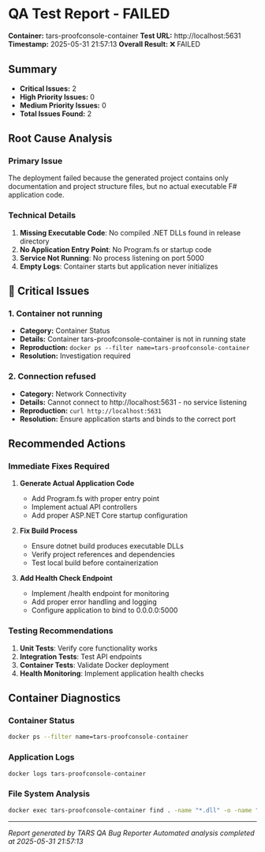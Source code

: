 # QA Test Report - FAILED

**Container:** tars-proofconsole-container
**Test URL:** http://localhost:5631
**Timestamp:** 2025-05-31 21:57:13
**Overall Result:** ❌ FAILED

## Summary
- **Critical Issues:** 2
- **High Priority Issues:** 0
- **Medium Priority Issues:** 0
- **Total Issues Found:** 2

## Root Cause Analysis

### Primary Issue
The deployment failed because the generated project contains only documentation and project structure files, but no actual executable F# application code.

### Technical Details
1. **Missing Executable Code**: No compiled .NET DLLs found in release directory
2. **No Application Entry Point**: No Program.fs or startup code
3. **Service Not Running**: No process listening on port 5000
4. **Empty Logs**: Container starts but application never initializes


## 🚨 Critical Issues

### 1. Container not running
- **Category:** Container Status
- **Details:** Container tars-proofconsole-container is not in running state
- **Reproduction:** `docker ps --filter name=tars-proofconsole-container`
- **Resolution:** Investigation required

### 2. Connection refused
- **Category:** Network Connectivity
- **Details:** Cannot connect to http://localhost:5631 - no service listening
- **Reproduction:** `curl http://localhost:5631`
- **Resolution:** Ensure application starts and binds to the correct port

## Recommended Actions

### Immediate Fixes Required
1. **Generate Actual Application Code**
   - Add Program.fs with proper entry point
   - Implement actual API controllers
   - Add proper ASP.NET Core startup configuration

2. **Fix Build Process**
   - Ensure dotnet build produces executable DLLs
   - Verify project references and dependencies
   - Test local build before containerization

3. **Add Health Check Endpoint**
   - Implement /health endpoint for monitoring
   - Add proper error handling and logging
   - Configure application to bind to 0.0.0.0:5000

### Testing Recommendations
1. **Unit Tests**: Verify core functionality works
2. **Integration Tests**: Test API endpoints
3. **Container Tests**: Validate Docker deployment
4. **Health Monitoring**: Implement application health checks

## Container Diagnostics

### Container Status
```bash
docker ps --filter name=tars-proofconsole-container
```

### Application Logs
```bash
docker logs tars-proofconsole-container
```

### File System Analysis
```bash
docker exec tars-proofconsole-container find . -name "*.dll" -o -name "*.fs" -o -name "*.fsproj"
```

---
*Report generated by TARS QA Bug Reporter*
*Automated analysis completed at 2025-05-31 21:57:13*
